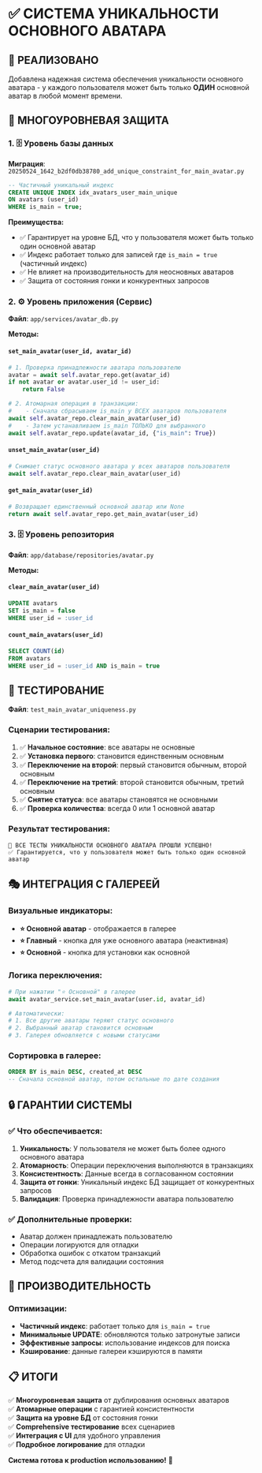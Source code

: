 # ✅ СИСТЕМА УНИКАЛЬНОСТИ ОСНОВНОГО АВАТАРА

## 🎯 РЕАЛИЗОВАНО

Добавлена надежная система обеспечения уникальности основного аватара - у каждого пользователя может быть только **ОДИН** основной аватар в любой момент времени.

## 🔧 МНОГОУРОВНЕВАЯ ЗАЩИТА

### 1. 🗄️ Уровень базы данных
**Миграция**: `20250524_1642_b2df0db38780_add_unique_constraint_for_main_avatar.py`

```sql
-- Частичный уникальный индекс
CREATE UNIQUE INDEX idx_avatars_user_main_unique 
ON avatars (user_id) 
WHERE is_main = true;
```

**Преимущества:**
- ✅ Гарантирует на уровне БД, что у пользователя может быть только один основной аватар
- ✅ Индекс работает только для записей где `is_main = true` (частичный индекс)
- ✅ Не влияет на производительность для неосновных аватаров
- ✅ Защита от состояния гонки и конкурентных запросов

### 2. ⚙️ Уровень приложения (Сервис)
**Файл**: `app/services/avatar_db.py`

**Методы:**

#### `set_main_avatar(user_id, avatar_id)` 
```python
# 1. Проверка принадлежности аватара пользователю
avatar = await self.avatar_repo.get(avatar_id)
if not avatar or avatar.user_id != user_id:
    return False

# 2. Атомарная операция в транзакции:
#    - Сначала сбрасываем is_main у ВСЕХ аватаров пользователя
await self.avatar_repo.clear_main_avatar(user_id)
#    - Затем устанавливаем is_main ТОЛЬКО для выбранного
await self.avatar_repo.update(avatar_id, {"is_main": True})
```

#### `unset_main_avatar(user_id)`
```python
# Снимает статус основного аватара у всех аватаров пользователя
await self.avatar_repo.clear_main_avatar(user_id)
```

#### `get_main_avatar(user_id)`
```python
# Возвращает единственный основной аватар или None
return await self.avatar_repo.get_main_avatar(user_id)
```

### 3. 🗄️ Уровень репозитория
**Файл**: `app/database/repositories/avatar.py`

**Методы:**

#### `clear_main_avatar(user_id)`
```sql
UPDATE avatars 
SET is_main = false 
WHERE user_id = :user_id
```

#### `count_main_avatars(user_id)`
```sql
SELECT COUNT(id) 
FROM avatars 
WHERE user_id = :user_id AND is_main = true
```

## 🧪 ТЕСТИРОВАНИЕ

**Файл**: `test_main_avatar_uniqueness.py`

### Сценарии тестирования:
1. ✅ **Начальное состояние**: все аватары не основные
2. ✅ **Установка первого**: становится единственным основным
3. ✅ **Переключение на второй**: первый становится обычным, второй основным
4. ✅ **Переключение на третий**: второй становится обычным, третий основным
5. ✅ **Снятие статуса**: все аватары становятся не основными
6. ✅ **Проверка количества**: всегда 0 или 1 основной аватар

### Результат тестирования:
```
🎉 ВСЕ ТЕСТЫ УНИКАЛЬНОСТИ ОСНОВНОГО АВАТАРА ПРОШЛИ УСПЕШНО!
✅ Гарантируется, что у пользователя может быть только один основной аватар
```

## 🎭 ИНТЕГРАЦИЯ С ГАЛЕРЕЕЙ

### Визуальные индикаторы:
- **⭐ Основной аватар** - отображается в галерее
- **⭐ Главный** - кнопка для уже основного аватара (неактивная)
- **⭐ Основной** - кнопка для установки как основной

### Логика переключения:
```python
# При нажатии "⭐ Основной" в галерее
await avatar_service.set_main_avatar(user.id, avatar_id)

# Автоматически:
# 1. Все другие аватары теряют статус основного
# 2. Выбранный аватар становится основным
# 3. Галерея обновляется с новыми статусами
```

### Сортировка в галерее:
```sql
ORDER BY is_main DESC, created_at DESC
-- Сначала основной аватар, потом остальные по дате создания
```

## 🔒 ГАРАНТИИ СИСТЕМЫ

### ✅ Что обеспечивается:
1. **Уникальность**: У пользователя не может быть более одного основного аватара
2. **Атомарность**: Операции переключения выполняются в транзакциях
3. **Консистентность**: Данные всегда в согласованном состоянии
4. **Защита от гонки**: Уникальный индекс БД защищает от конкурентных запросов
5. **Валидация**: Проверка принадлежности аватара пользователю

### ✅ Дополнительные проверки:
- Аватар должен принадлежать пользователю
- Операции логируются для отладки
- Обработка ошибок с откатом транзакций
- Метод подсчета для валидации состояния

## 🚀 ПРОИЗВОДИТЕЛЬНОСТЬ

### Оптимизации:
- **Частичный индекс**: работает только для `is_main = true`
- **Минимальные UPDATE**: обновляются только затронутые записи
- **Эффективные запросы**: использование индексов для поиска
- **Кэширование**: данные галереи кэшируются в памяти

## 📋 ИТОГИ

✅ **Многоуровневая защита** от дублирования основных аватаров  
✅ **Атомарные операции** с гарантией консистентности  
✅ **Защита на уровне БД** от состояния гонки  
✅ **Comprehensive тестирование** всех сценариев  
✅ **Интеграция с UI** для удобного управления  
✅ **Подробное логирование** для отладки  

**Система готова к production использованию!** 🎉 